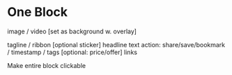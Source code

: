 # One Block

image / video [set as background w. overlay]

tagline / ribbon
[optional sticker] headline
text
action: share/save/bookmark / timestamp / tags
[optional: price/offer]
links


Make entire block clickable